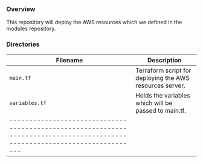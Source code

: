 ### Overview

This repository will deploy the AWS resources which we defined in the modules repository. 

### Directories

| Filename          | Description                                                                                           |
|-------------------|-------------------------------------------------------------------------------------------------------|
| `main.tf`         | Terraform script for deploying the AWS resources server.                                             |
| `variables.tf`    | Holds the variables which will be passed to main.tf.                                                  |
|---------------------------------------------------------------------------------------------------------------------------|
